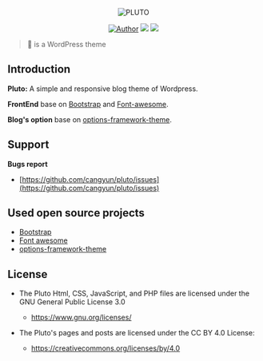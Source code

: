 <p align="center">
    <img src="http://118.24.105.129/wp-content/themes/pluto/static/images/git-shields/screenshot.png" alt="PLUTO" />
</p>

<p align="center">
    <a href="http://118.24.105.129/"><img src="https://img.shields.io/badge/author-cangyun-blue.svg" alt="Author" /></a>
    <a href="https://github.com/cangyun/pluto/releases"><img src="https://img.shields.io/badge/version-0.1.1-yellowgreen.svg" /></a>
    <a href="https://www.gnu.org/licenses/"><img src="https://img.shields.io/badge/license-GNU-red.svg" /></a>
</p>

> :tada: is a WordPress theme

## Introduction

**Pluto:** A simple and responsive blog theme of Wordpress.

**FrontEnd** base on [Bootstrap](https://github.com/twbs/bootstrap) and [Font-awesome](https://github.com/FortAwesome/Font-Awesome).

**Blog's option** base on [options-framework-theme](https://github.com/devinsays/options-framework-theme).

## Support

**Bugs report**
- [https://github.com/cangyun/pluto/issues](https://github.com/cangyun/pluto/issues)

## Used open source projects

- [Bootstrap](https://github.com/twbs/bootstrap)
- [Font awesome](https://github.com/FortAwesome/Font-Awesome)
- [options-framework-theme](https://github.com/devinsays/options-framework-theme)

## License

- The Pluto Html, CSS, JavaScript, and PHP files are licensed under the GNU General Public License 3.0
  - https://www.gnu.org/licenses/
  
- The Pluto's pages and posts are licensed under the CC BY 4.0 License:
  - https://creativecommons.org/licenses/by/4.0 